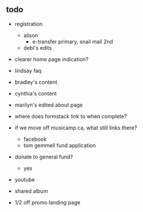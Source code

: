 ## todo
- registration
    - alison
        - e-transfer primary, snail mail 2nd
    - debi's edits
- clearer home page indication?
- lindsay faq
- bradley's content
- cynthia's content
- marilyn's edited about page

- where does formstack link to when complete?
- if we move off musicamp.ca, what still links there?
    - facebook
    - tom gemmell fund application
- donate to general fund?
    - yes

- youtube
- shared album
- 1/2 off promo landing page
